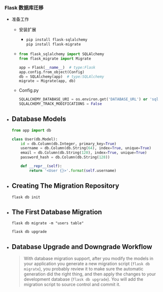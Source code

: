 ### Flask 数据库迁移

- 准备工作

  - 安装扩展

    - ```python
      pip install flask-sqlalchemy
      pip install flask-migrate
      ```

  - ```python
    from flask_sqlalchemy import SQLAlchemy
    from flask_migrate import Migrate
    
    app = Flask(__name__)  # type:Flask
    app.config.from_object(Config)
    db = SQLAlchemy(app)  # type:SQLAlchemy
    migrate = Migrate(app, db)
    ```

  - Config.py

    ```python
    SQLALCHEMY_DATABASE_URI = os.environ.get('DATABASE_URL') or 'sqlite:///' + os.path.join(basedir, 'app.db')
    SQLALCHEMY_TRACK_MODIFICATIONS = False
    ```

- ## Database Models

  ```python
  from app import db
  
  class User(db.Model):
      id = db.Column(db.Integer, primary_key=True)
      username = db.Column(db.String(64), index=True, unique=True)
      email = db.Column(db.String(120), index=True, unique=True)
      password_hash = db.Column(db.String(128))
  
      def __repr__(self):
          return '<User {}>'.format(self.username) 
  ```

- ## Creating The Migration Repository

  `flask db init`

- ## The First Database Migration

  `flask db migrate -m "users table"`

  `flask db upgrade`

  

- ## Database Upgrade and Downgrade Workflow

  > With database migration support, after you modify the models in your application you generate a new migration script (`flask db migrate`), you probably review it to make sure the automatic generation did the right thing, and then apply the changes to your development database (`flask db upgrade`). You will add the migration script to source control and commit it.